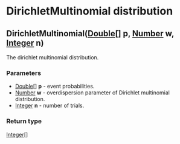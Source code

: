 DirichletMultinomial distribution
=================================
DirichletMultinomial([Double[]](../types/Double[].md) **p**, [Number](../types/Number.md) **w**, [Integer](../types/Integer.md) **n**)
--------------------------------------------------------------------------------------------------------------------------------------

The dirichlet multinomial distribution.

### Parameters

- [Double[]](../types/Double[].md) **p** - event probabilities.
- [Number](../types/Number.md) **w** - overdispersion parameter of Dirichlet multinomial distribution.
- [Integer](../types/Integer.md) **n** - number of trials.

### Return type

[Integer[]](../types/Integer[].md)



